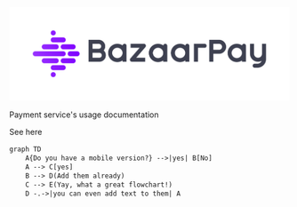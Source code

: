 <p align="center">
  <img src="./pictures/bazaar-pay-logo-english.png" alt="Vizdom"/>
</p>

Payment service's usage documentation

See here 
```mermaid
graph TD
    A{Do you have a mobile version?} -->|yes| B[No]
    A --> C[yes]
    B --> D(Add them already)
    C --> E(Yay, what a great flowchart!)
    D -.->|you can even add text to them| A
```